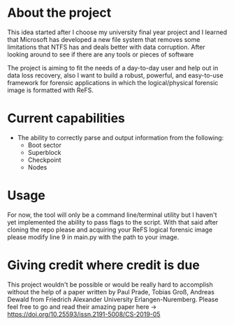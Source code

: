 # About the project
This idea started after I choose my university final year project and I learned that Microsoft has developed a new file system that removes some limitations that NTFS has and deals better with data corruption. After looking around to see if there are any tools or pieces of software 

The project is aiming to fit the needs of a day-to-day user and help out in data loss recovery, also I want to build a robust, powerful, and easy-to-use framework for forensic applications in which the logical/physical forensic image is formatted with ReFS.

# Current capabilities
- The ability to correctly parse and output information from the following:
    - Boot sector
    - Superblock
    - Checkpoint
    - Nodes

# Usage
For now, the tool will only be a command line/terminal utility but I haven't yet implemented the ability to pass flags to the script. With that said after cloning the repo please and acquiring your ReFS logical forensic image please modify line 9 in main.py with the path to your image.

# Giving credit where credit is due
This project wouldn't be possible or would be really hard to accomplish without the help of a paper written by Paul Prade, Tobias Groß, Andreas Dewald from Friedrich Alexander University
Erlangen-Nuremberg. Please feel free to go and read their amazing paper here -> https://doi.org/10.25593/issn.2191-5008/CS-2019-05